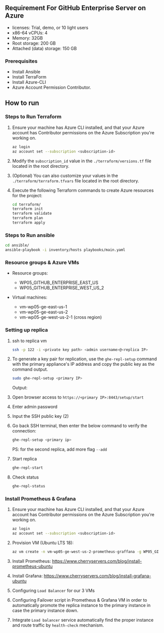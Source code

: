 ## Requirement For GitHub Enterprise Server on Azure
- licenses: Trial, demo, or 10 light users
- x86-64 vCPUs: 4
- Memory: 32GB
- Root storage: 200 GB
- Attached (data) storage: 150 GB

### Prerequisites

- Install Ansible
- Install TerraForm
- Install Azure-CLI
- Azure Account Permission Contributor.

## How to run

### Steps to Run Terraform

1. Ensure your machine has Azure CLI installed, and that your Azure account has Contributor permissions on the Azure Subscription you're working on.

    ```bash
    az login
    az account set --subscription <subscription-id>
    ```

2. Modify the `subscription_id` value in the `./terraform/versions.tf` file located in the root directory.

3. (Optional) You can also customize your values in the `./terraform/terraform.tfvars` file located in the root directory.

4. Execute the following Terraform commands to create Azure resources for the project:

    ```bash
    cd terraform/
    terraform init
    terraform validate
    terraform plan
    terraform apply
    ```

### Steps to Run ansible
```bash
cd ansible/
ansible-playbook -i inventory/hosts playbooks/main.yaml
```

### Resource groups & Azure VMs
- Resource groups:
  - WP05_GITHUB_ENTERPRISE_EAST_US
  - WP05_GITHUB_ENTERPRISE_WEST_US_2

- Virtual machines:
  - vm-wp05-ge-east-us-1
  - vm-wp05-ge-east-us-2
  - vm-wp05-ge-west-us-2-1 (cross region)

### Setting up replica
1. ssh to replica vm
   ```bash
   ssh -p 122 -i <private key path> <admin username>@<replica IP>
   ```
2. To generate a key pair for replication, use the `ghe-repl-setup` command with the primary appliance's IP address and copy the public key as the command output.
   ```bash
   sudo ghe-repl-setup <primary IP>
   ```
   Output: <SSH string key>
   
3. Open browser access to `https://<primary IP>:8443/setup/start`
4. Enter admin password
5. Input the SSH public key (2)
6. Go back SSH terminal, then enter the below command to verify the connection:
   ```bash
   ghe-repl-setup <primary ip> 
   ```
   PS: for the second replica, add more flag `--add`
7. Start replica
   ```bash
   ghe-repl-start
   ```
8. Check status
   ```bash
   ghe-repl-status
   ```
    
### Install Prometheus & Grafana

1. Ensure your machine has Azure CLI installed, and that your Azure account has Contributor permissions on the Azure Subscription you're working on.
    ```bash
    az login
    az account set --subscription <subscription-id>
    ```

2. Provision VM (Ubuntu LTS 18):
    ```bash
    az vm create -n vm-wp05-ge-west-us-2-prometheus-graffana -g WP05_GITHUB_ENTERPRISE_WEST_US_2 --size Standard_F8s_v2 -l westus2 --image Canonical:UbuntuServer:18.04-LTS:latest --storage-sku Standard_LRS --admin-password <admin password> --admin-username <admin username> --generate-ssh-keys --output table
    ```
3. Install Prometheus:
https://www.cherryservers.com/blog/install-prometheus-ubuntu

4. Install Grafana:
https://www.cherryservers.com/blog/install-grafana-ubuntu

5. Configuring `Load Balancer` for our 3 VMs
6. Configuring Failover script in Prometheus & Grafana VM in order to automatically promote the replica instance to the primary instance in case the primary instance down.
7. Integrate `Load balancer` service automatically find the proper instance and route traffic by `health-check` mechanism.